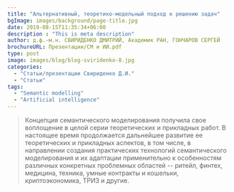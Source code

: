 ```yaml
---
title: "Альтернативный, теоретико-модельный подход к решению задач"
bgImage: images/background/page-title.jpg
date: 2019-08-15T11:35:34+06:00
description : "This is meta description"
author: д.ф.-м.н. СВИРИДЕНКО ДМИТРИЙ, Академик РАН, ГОНЧАРОВ СЕРГЕЙ 
brochureURL: Презентации/СМ и ИИ.pdf
type: post
image: images/blog/blog-sviridenko-8.jpg
categories: 
  - "Статьи/презентации Свириденко Д.И."
  - "Статьи"
tags:
  - "Semantic modelling"
  - "Artificial intelligence"  
---
```


>Концепция семантического моделирования получила свое воплощение в целой серии теоретических и прикладных работ. В настоящее время продолжается дальнейшее развитие ее теоретических и прикладных аспектов, в том числе, в направлении создания практических технологий семантического моделирования и их адаптации применительно к особенностям различных конкретных проблемных областей -- ритейл, финтех, медицина, техника, умные контракты и кошельки, криптоэкономика, ТРИЗ и другие.
